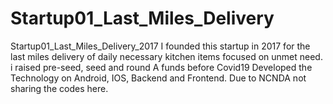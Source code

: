 # Startup01_Last_Miles_Delivery
Startup01_Last_Miles_Delivery_2017
I founded this startup in 2017 for the last miles delivery of daily necessary kitchen items focused on unmet need. i raised pre-seed, seed and round A funds before Covid19
Developed the Technology on Android, IOS, Backend and Frontend. 
Due to NCNDA not sharing the codes here. 
